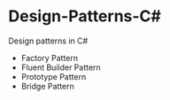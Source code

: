 # Design-Patterns-C#
Design patterns in C#

- Factory Pattern
- Fluent Builder Pattern
- Prototype Pattern
- Bridge Pattern